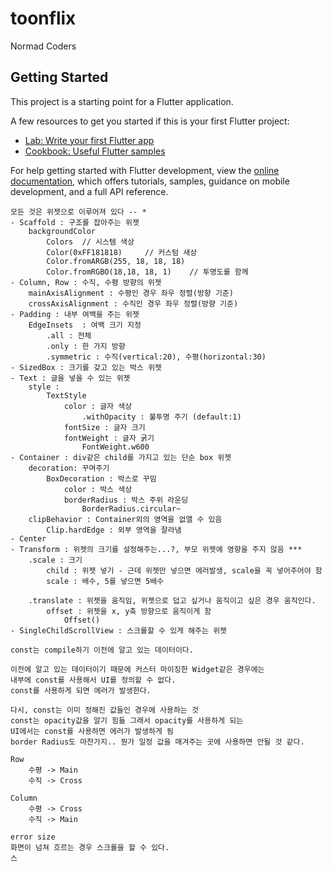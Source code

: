# toonflix

Normad Coders

## Getting Started

This project is a starting point for a Flutter application.

A few resources to get you started if this is your first Flutter project:

- [Lab: Write your first Flutter app](https://docs.flutter.dev/get-started/codelab)
- [Cookbook: Useful Flutter samples](https://docs.flutter.dev/cookbook)

For help getting started with Flutter development, view the
[online documentation](https://docs.flutter.dev/), which offers tutorials,
samples, guidance on mobile development, and a full API reference.


```text
모든 것은 위젯으로 이루어져 있다 -- *
- Scaffold : 구조를 잡아주는 위젯
    backgroundColor
        Colors  // 시스템 색상
        Color(0xFF181818)     // 커스텀 새상 
        Color.fromARGB(255, 18, 18, 18)
        Color.fromRGBO(18,18, 18, 1)    // 투명도를 함께
- Column, Row : 수직, 수평 방향의 위젯
    mainAxisAlignment : 수평인 경우 좌우 정렬(방향 기준)
    crossAxisAlignment : 수직인 경우 좌우 정렬(방향 기준)
- Padding : 내부 여백을 주는 위젯
    EdgeInsets  : 여백 크기 지정
        .all : 전체
        .only : 한 가지 방향
        .symmetric : 수직(vertical:20), 수평(horizontal:30)
- SizedBox : 크기를 갖고 있는 박스 위젯
- Text : 글을 넣을 수 있는 위젯
    style : 
        TextStyle
            color : 글자 색상
                .withOpacity : 불투명 주기 (default:1)
            fontSize : 글자 크기
            fontWeight : 글자 굵기
                FontWeight.w600
- Container : div같은 child를 가지고 있는 단순 box 위젯
    decoration: 꾸며주기
        BoxDecoration : 박스로 꾸밈
            color : 박스 색상
            borderRadius : 박스 주위 라운딩
                BorderRadius.circular~
    clipBehavior : Container외의 영역을 없앨 수 있음
        Clip.hardEdge : 외부 영역을 잘라냄
- Center
- Transform : 위젯의 크기를 설정해주는...?, 부모 위젯에 영향을 주지 않음 ***
    .scale : 크기 
        child : 위젯 넣기 - 근데 위젯만 넣으면 에러발생, scale을 꼭 넣어주어야 함
        scale : 배수, 5를 넣으면 5배수
        
    .translate : 위젯을 움직임, 위젯으로 덥고 싶거나 움직이고 싶은 경우 움직인다.
        offset : 위젯을 x, y축 방향으로 움직이게 함
            Offset()  
- SingleChildScrollView : 스크롤할 수 있게 해주는 위젯
```

```text
const는 compile하기 이전에 알고 있는 데이터이다.

이전에 알고 있는 데이터이기 때문에 커스터 마이징한 Widget같은 경우에는
내부에 const를 사용해서 UI를 정의할 수 없다.
const를 사용하게 되면 에러가 발생한다.

다시, const는 이미 정해진 값들인 경우에 사용하는 것
const는 opacity값을 알기 힘듦 그래서 opacity를 사용하게 되는
UI에서는 const를 사용하면 에러가 발생하게 됨
border Radius도 마찬가지.. 뭔가 일정 값을 매겨주는 곳에 사용하면 안될 것 같다.

```

```text
Row
    수평 -> Main
    수직 -> Cross
    
Column
    수평 -> Cross
    수직 -> Main

```

```text
error size
화면이 넘쳐 흐르는 경우 스크롤을 할 수 있다.
스
```